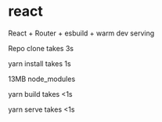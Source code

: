 # react

React + Router + esbuild + warm dev serving

Repo clone takes 3s

yarn install takes 1s

13MB node_modules

yarn build takes <1s

yarn serve takes <1s
